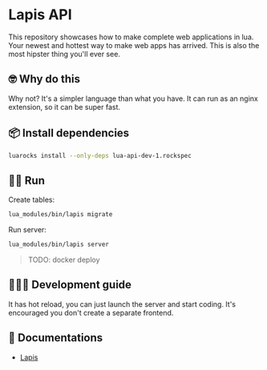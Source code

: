 # Lapis API

This repository showcases how to make complete web applications in lua. Your newest and hottest way to make web apps has arrived.
This is also the most hipster thing you'll ever see.

## 🤓 Why do this

Why not? It's a simpler language than what you have. It can run as an nginx extension, so it can be super fast.

## 📦 Install dependencies

```bash
luarocks install --only-deps lua-api-dev-1.rockspec
```

## 🏃🏾 Run

Create tables:

```bash
lua_modules/bin/lapis migrate
```

Run server:

```bash
lua_modules/bin/lapis server
```

> TODO: docker deploy

## 🧑🏾‍💻 Development guide

It has hot reload, you can just launch the server and start coding. It's encouraged you don't create a separate frontend.

## 📜 Documentations

* [Lapis](http://leafo.net/lapis)
